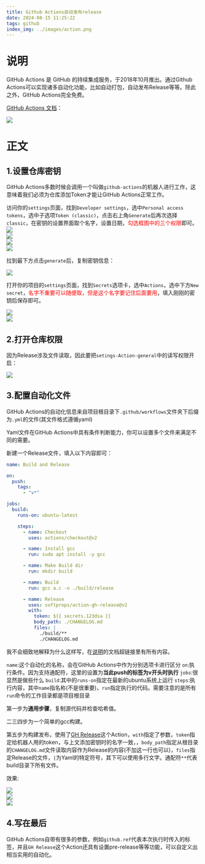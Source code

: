 ```yaml
---
title: Github Actions自动发布release
date: 2024-08-15 11:25:22
tags: github
index_img: ../images/action.png
---
```



# 说明
GitHub Actions 是 GitHub 的持续集成服务，于2018年10月推出。通过Github Actions可以实现诸多自动化功能，比如自动打包，自动发布Release等等。除此之外，GitHub Actions完全免费。

[GitHub Actions 文档](https://docs.github.com/zh/actions)：

![](../images/action.png)
# 正文

## 1.设置仓库密钥
GitHub Actions多数时候会调用一个叫做`github-actions`的机器人进行工作，这意味着我们必须为仓库添加Token才能让GitHub Actions正常工作。

访问你的`settings`页面，找到`Developer settings`，选中`Personal access tokens`，选中子选项`Token (classic)`，点击右上角`Generate`后再次选择`classic`，在密钥的设置界面取个名字，设置日期，<font color=red>勾选框图中的三个权限</font>即可。
![](../images/1726712353632.png)  
![](../images/1726712353645.png)  
![](../images/1726712353655.png)  
![](../images/1726712353673.png)

拉到最下方点击`generate`后，复制密钥信息：

![](../images/1726712353687.png)

打开你的项目的`settings`页面，找到`Secrets`选项卡，选中`Actions`，选中下方`New secret`，<font color=red>名字不重要可以随便取，但是这个名字要记住后面要用</font>，填入刚刚的密钥后保存即可。

![](../images/1726712353697.png)  
![](../images/1726712353710.png)

## 2.打开仓库权限

因为Release涉及文件读取，因此要把`setings-Action-general`中的读写权限开启：

![](../images/1726712353721.png)


## 3.配置自动化文件
GitHub Actions的自动化信息来自项目根目录下`.github/workflows`文件夹下后缀为`.yml`的文件(其文件格式遵循yaml)

Yaml文件在GitHub Actions中具有条件判断能力，你可以设置多个文件来满足不同的需要。

新建一个Release文件，填入以下内容即可：

```yaml
name: Build and Release

on:
  push:
    tags:
      - "v*"

jobs:
  build:
    runs-on: ubuntu-latest

    steps:
      - name: Checkout
        uses: actions/checkout@v2

      - name: Install gcc
        run: sudo apt install -y gcc

      - name: Make Build dir
        run: mkdir build

      - name: Build
        run: gcc a.c -o ./build/release

      - name: Release
        uses: softprops/action-gh-release@v2
        with:
          token: ${{ secrets.123dsa }}
          body_path: ./CHANGELOG.md
          files: |
            ./build/**
            ./CHANGELOG.md

```

我不会细致地解释为什么这样写，在[说明](#说明)的文档超链接里有所有内容。

`name`:这个自动化的名称，会在GitHub Actions中作为分别选项卡进行区分
`on`:执行条件。因为支持通配符，这里的设置为**当此push的标签为v开头时执行**
`jobs`:很显然是做些什么
`build`:其中的`runs-on`指定在最新的ubuntu系统上运行
`steps`:执行内容，其中`name`指名称(不是很重要)，`run`指定执行的代码。需要注意的是所有`run`命令的工作目录都是项目根目录

第一步为**通用步骤**，复制源代码并检查哈希值。

二三四步为一个简单的gcc构建。

第五步为构建发布，使用了[GH Release](https://github.com/marketplace/actions/gh-release)这个Action，`with`指定了参数，`token`指定给机器人用的token，与上文添加密钥时的名字一致，，`body_path`指定从根目录的`CHANGELOG.md`文件读取内容作为Release的内容(不加这一行也可以)，`files`指定Release的文件，`|`为Yaml的特定符号，其下可以使用多行文字。通配符`**`代表build目录下所有文件。

效果:

![](../images/1726712353735.png)  
![](../images/1726712353747.png)  
![](../images/1726712353759.png)
## 4.写在最后
GitHub Actions自带有很多的参数，例如`github.ref`代表本次执行时传入的标签，并且`GH Release`这个Action还具有设置pre-release等等功能，可以自定义出相当实用的自动化。
